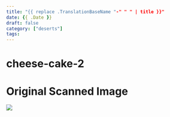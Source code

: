 ```yaml
---
title: "{{ replace .TranslationBaseName "-" " " | title }}"
date: {{ .Date }}
draft: false
category: ["deserts"]
tags:
---
```


# cheese-cake-2

# Original Scanned Image

![](/static/deserts/cheese-cake-2.png)